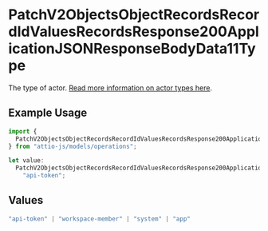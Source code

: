 # PatchV2ObjectsObjectRecordsRecordIdValuesRecordsResponse200ApplicationJSONResponseBodyData11Type

The type of actor. [Read more information on actor types here](/docs/actors).

## Example Usage

```typescript
import {
  PatchV2ObjectsObjectRecordsRecordIdValuesRecordsResponse200ApplicationJSONResponseBodyData11Type,
} from "attio-js/models/operations";

let value:
  PatchV2ObjectsObjectRecordsRecordIdValuesRecordsResponse200ApplicationJSONResponseBodyData11Type =
    "api-token";
```

## Values

```typescript
"api-token" | "workspace-member" | "system" | "app"
```
